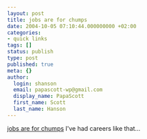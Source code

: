 ```yaml
---
layout: post
title: jobs are for chumps
date: 2004-10-05 07:10:44.000000000 +02:00
categories:
- quick links
tags: []
status: publish
type: post
published: true
meta: {}
author:
  login: shanson
  email: papascott-wp@gmail.com
  display_name: PapaScott
  first_name: Scott
  last_name: Hanson
---
```

<p><a href="http://trainedmonkey.com/entry/1939" title="October 4, 2004 7:45pm @ trainedmonkey">jobs are for chumps</a> I've had careers like that...</p>
